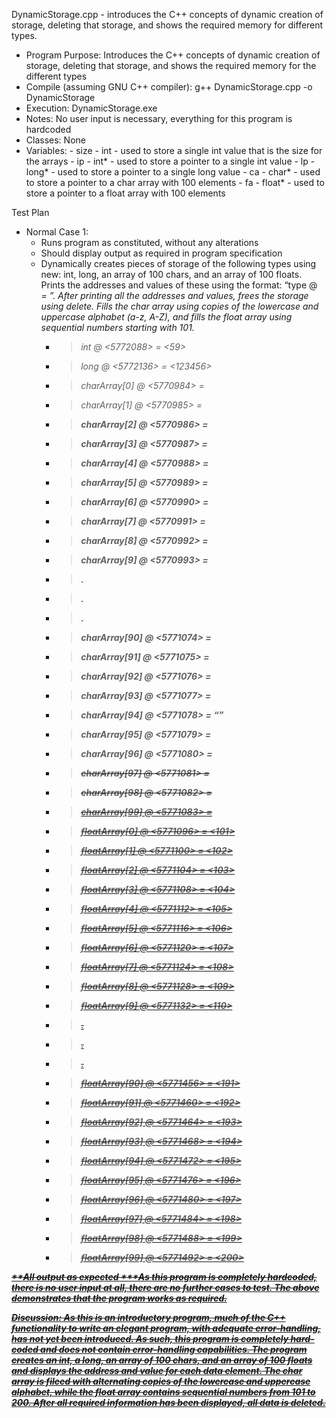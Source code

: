 DynamicStorage.cpp - introduces the C++ concepts of dynamic creation of storage, deleting that storage, and shows the required memory for different types.

- Program Purpose:
		Introduces the C++ concepts of dynamic creation of storage, deleting that
		storage, and shows the required memory for the different types
- Compile (assuming GNU C++ compiler): g++ DynamicStorage.cpp -o DynamicStorage
- Execution: DynamicStorage.exe
- Notes: No user input is necessary, everything for this program is hardcoded
- Classes: None
- Variables:
		- size - int - used to store a single int value that is the size for the arrays
		- ip - int* - used to store a pointer to a single int value
		- lp - long* - used to store a pointer to a single long value
		- ca - char* - used to store a pointer to a char array with 100 elements
		- fa - float* - used to store a pointer to a float array with 100 elements

Test Plan
- Normal Case 1:
	- Runs program as constituted, without any alterations
	- Should display output as required in program specification
	- Dynamically creates pieces of storage of the following types using new: int, long, an array of 100 chars, and an array of 100 floats. Prints the addresses and values of these using the format: “type @ <address>= <value>”. After printing all the addresses and values, frees the storage using delete. Fills the char array using copies of the lowercase and uppercase alphabet (a-z, A-Z), and fills the float array using sequential numbers starting with 101.
		- > int @ <5772088> = <59>
		- > long @ <5772136> = <123456>
		- > charArray[0] @ <5770984> = <a>
		- > charArray[1] @ <5770985> = <b>
		- > charArray[2] @ <5770986> = <c>
		- > charArray[3] @ <5770987> = <d>
		- > charArray[4] @ <5770988> = <e>
		- > charArray[5] @ <5770989> = <f>
		- > charArray[6] @ <5770990> = <g>
		- > charArray[7] @ <5770991> = <h>
		- > charArray[8] @ <5770992> = <i>
		- > charArray[9] @ <5770993> = <j>
		- > .
		- > .
		- > .
		- > charArray[90] @ <5771074> = <M>
		- > charArray[91] @ <5771075> = <N>
		- > charArray[92] @ <5771076> = <O>
		- > charArray[93] @ <5771077> = <P>
		- > charArray[94] @ <5771078> = <Q>
		- > charArray[95] @ <5771079> = <R>
		- > charArray[96] @ <5771080> = <S>
		- > charArray[97] @ <5771081> = <T>
		- > charArray[98] @ <5771082> = <U>
		- > charArray[99] @ <5771083> = <V>
		- > floatArray[0]  @ <5771096> = <101>
		- > floatArray[1]  @ <5771100> = <102>
		- > floatArray[2]  @ <5771104> = <103>
		- > floatArray[3]  @ <5771108> = <104>
		- > floatArray[4]  @ <5771112> = <105>
		- > floatArray[5]  @ <5771116> = <106>
		- > floatArray[6]  @ <5771120> = <107>
		- > floatArray[7]  @ <5771124> = <108>
		- > floatArray[8]  @ <5771128> = <109>
		- > floatArray[9]  @ <5771132> = <110>
		- > .
		- > .
		- > .
		- > floatArray[90]  @ <5771456> = <191>
		- > floatArray[91]  @ <5771460> = <192>
		- > floatArray[92]  @ <5771464> = <193>
		- > floatArray[93]  @ <5771468> = <194>
		- > floatArray[94]  @ <5771472> = <195>
		- > floatArray[95]  @ <5771476> = <196>
		- > floatArray[96]  @ <5771480> = <197>
		- > floatArray[97]  @ <5771484> = <198>
		- > floatArray[98]  @ <5771488> = <199>
		- > floatArray[99]  @ <5771492> = <200>

**All output as expected
***As this program is completely hardcoded, there is no user input at all, there are no
further cases to test.  The above demonstrates that the program works as required.

Discussion:
		As this is an introductory program, much of the C++ functionality to 
		write an elegant program, with adequate error-handling, has not yet been
		introduced.  As such, this program is completely hard-coded and does not
		contain error-handling capabilities.
		The program creates an int, a long, an array of 100 chars, and an array of
		100 floats and displays the address and value for each data element.
		The char array is fileed with alternating copies of the lowercase and
		uppercase alphabet, while the float array contains sequential numbers from
		101 to 200.
		After all required information has been displayed, all data is deleted.
